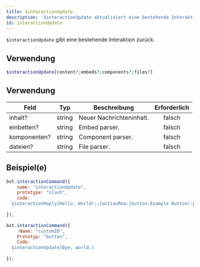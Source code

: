 ```yaml
---
title: $interactionUpdate
description: '$interactionUpdate aktualisiert eine bestehende Interaktion.'
id: interactionUpdate
---
```


`$interactionUpdate` gibt eine bestehende Interaktion zurück.

## Verwendung

```php
$interactionUpdate[content?;embeds?;components?;files?]
```

## Verwendung

| Feld         | Typ    | Beschreibung             | Erforderlich |
| ------------ | ------ | ------------------------ |:------------:|
| inhalt?      | string | Neuer Nachrichteninhalt. |    falsch    |
| einbetten?   | string | Embed parser.            |    falsch    |
| komponenten? | string | Component parser.        |    falsch    |
| dateien?     | string | File parser.             |    falsch    |

## Beispiel(e)

```javascript
bot.interactionCommand({
    name: "interactionUpdate",
    prototype: "slash",
    code: `
  $interactionReply[Hello, World!;;{actionRow:{button:Example Button!:primary:customID:false}};;everyone;false]
  `
});
```

```js
bot.interactionCommand({
    -Name: "customID",
    Prototyp: "button",
    Code: `
  $interactionUpdate[Bye, world.]
  `
});
```